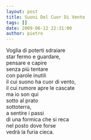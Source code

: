```yaml
---
layout: post
title: Suoni Del Cuor Di Vento
tags: []
date: 2009-06-12 22:31:00
author: pietro
---
```

Voglia di poterti sdraiare<br/>star fermo e guardare,<br/>pensare e capire<br/>senza più tentare<br/>con parole inutili<br/>il cui suono ha cuor di vento,<br/>il cui rumore apre le cascate<br/>ma io son qui<br/>sotto al prato<br/>sottoterra,<br/>a sentire i passi<br/>di una formica che si reca<br/>nel posto dove forse<br/>vedrà la furia cieca.
